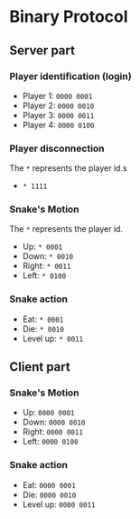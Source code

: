 # Binary Protocol



## Server part

### Player identification (login)

* Player 1: `0000 0001`
* Player 2: `0000 0010`
* Player 3: `0000 0011`
* Player 4: `0000 0100`



### Player disconnection

The `*` represents the player id.s

* `* 1111`

### Snake's Motion

The `*` represents the player id.

* Up: `* 0001`
* Down: `* 0010`
* Right: `* 0011`
* Left: `* 0100`



### Snake action

* Eat: `* 0001`
* Die: `* 0010`
* Level up: `* 0011`



## Client part

### Snake's Motion

* Up: `0000 0001`
* Down: `0000 0010`
* Right: `0000 0011`
* Left: `0000 0100`



### Snake action

* Eat: `0000 0001`
* Die: `0000 0010`
* Level up: `0000 0011`